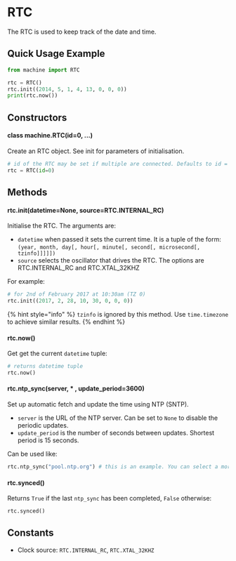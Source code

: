 # RTC

The RTC is used to keep track of the date and time.

## Quick Usage Example

```python
from machine import RTC

rtc = RTC()
rtc.init((2014, 5, 1, 4, 13, 0, 0, 0))
print(rtc.now())
```

## Constructors

#### class machine.RTC\(id=0, ...\)

Create an RTC object. See init for parameters of initialisation.

```python
# id of the RTC may be set if multiple are connected. Defaults to id = 0.
rtc = RTC(id=0)
```

## Methods

#### rtc.init\(datetime=None, source=RTC.INTERNAL\_RC\)

Initialise the RTC. The arguments are:

* `datetime` when passed it sets the current time. It is a tuple of the form: `(year, month, day[, hour[, minute[, second[, microsecond[, tzinfo]]]]])`
* `source` selects the oscillator that drives the RTC. The options are RTC.INTERNAL\_RC and RTC.XTAL\_32KHZ

For example:

```python
# for 2nd of February 2017 at 10:30am (TZ 0)
rtc.init((2017, 2, 28, 10, 30, 0, 0, 0))
```

{% hint style="info" %}
`tzinfo` is ignored by this method. Use `time.timezone` to achieve similar results.
{% endhint %}

#### rtc.now\(\)

Get get the current `datetime` tuple:

```python
# returns datetime tuple
rtc.now()
```

#### rtc.ntp\_sync\(server, \* , update\_period=3600\)

Set up automatic fetch and update the time using NTP \(SNTP\).

* `server` is the URL of the NTP server. Can be set to `None` to disable the periodic updates.
* `update_period` is the number of seconds between updates. Shortest period is 15 seconds.

Can be used like:

```python
rtc.ntp_sync("pool.ntp.org") # this is an example. You can select a more specific server according to your geographical location
```

#### rtc.synced\(\)

Returns `True` if the last `ntp_sync` has been completed, `False` otherwise:

```python
rtc.synced()
```

## Constants

* Clock source: `RTC.INTERNAL_RC`, `RTC.XTAL_32KHZ`

